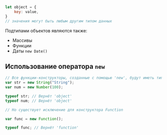 ```js
let object = {
	key: value,
}
// значения могут быть любым другим типом данных
```

Подтипами объектов являются также:
- Массивы
- Функции
- Даты `new Date()`

## Использование оператора `new`
```js
// Все функции-конструкторы, созданные с помощью 'new', будут иметь тип 'object'
var str = new String("String");
var num = new Number(100);

typeof str; // Вернёт 'object'
typeof num; // Вернёт 'object'

// Но существует исключение для конструктора Function

var func = new Function();

typeof func; // Вернёт 'function'
```

